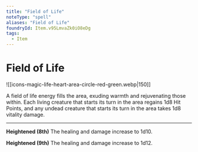 ```yaml
---
title: "Field of Life"
noteType: "spell"
aliases: "Field of Life"
foundryId: Item.v95LmvaZk0iO8eDg
tags:
  - Item
---
```


# Field of Life
![[icons-magic-life-heart-area-circle-red-green.webp|150]]

A field of life energy fills the area, exuding warmth and rejuvenating those within. Each living creature that starts its turn in the area regains 1d8 Hit Points, and any undead creature that starts its turn in the area takes 1d8 vitality damage.

* * *

**Heightened (8th)** The healing and damage increase to 1d10.

**Heightened (9th)** The healing and damage increase to 1d12.
